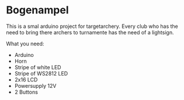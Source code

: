 # Bogenampel
This is a smal arduino project for targetarchery.
Every club who has the need to bring there archers to turnamente has the need of a lightsign.


What you need:
- Arduino
- Horn
- Stripe of white LED
- Stripe of WS2812 LED
- 2x16 LCD
- Powersupply 12V
- 2 Buttons 




